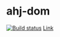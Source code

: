 # ahj-dom
[![Build status](https://ci.appveyor.com/api/projects/status/whn9cpghwbvx5l1m/branch/main?svg=true)](https://ci.appveyor.com/project/RebikHub/ahj-dom/branch/main)
[Link](https://rebikhub.github.io/ahj-dom/)